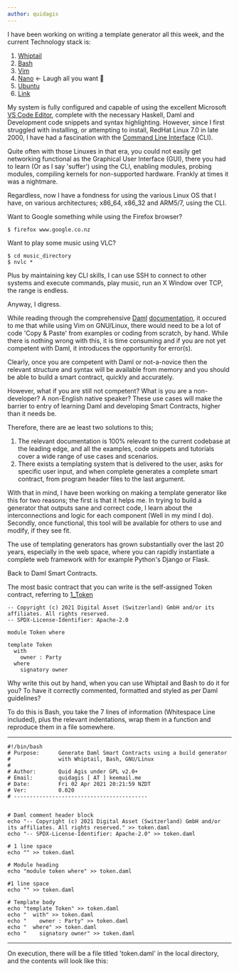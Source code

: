 ```yaml
---
author: quidagis
---
```

I have been working on writing a template generator all this week, and the current Technology stack is:

1. [Whiptail](https://linux.die.net/man/1/whiptail)
2. [Bash](https://www.gnu.org/software/bash/)
3. [Vim](https://www.vim.org/)
4. [Nano]( https://www.nano-editor.org/) <- Laugh all you want :rofl:
5. [Ubuntu](https://ubuntu.com/)
6. <a href="https://locahost/" title="This link leads nowhere">Link</a>

My system is fully configured and capable of using the excellent Microsoft [VS Code Editor](https://code.visualstudio.com/),
complete with the necessary Haskell, Daml and Development code snippets and syntax highlighting. However, since I 
first struggled with installing, or attempting to install, RedHat Linux 7.0 in late 2000, I have had a fascination with
the [Command Line Interface](https://en.wikipedia.org/wiki/Command-line_interface) (CLI).

Quite often with those Linuxes in that era, you could not easily get networking functional as the Graphical User
Interface (GUI), there you had to learn (Or as I say 'suffer') using the CLI, enabling modules, probing modules,
compiling kernels for non-supported hardware. Frankly at times it was a nightmare.

Regardless, now I have a fondness for using the various Linux OS that I have, on various architectures; x86_64, x86_32
and ARM5/7, using the CLI.

Want to Google something while using the Firefox browser?
```
$ firefox www.google.co.nz
```

Want to play some music using VLC?
```
$ cd music_directory
$ nvlc *
```

Plus by maintaining key CLI skills, I can use SSH to connect to other systems and execute commands, play music, run
an X Window over TCP, the range is endless.

Anyway, I digress.

While reading through the comprehensive [Daml](https://daml.com/) [documentation](https://docs.daml.com/index.html),
it occured to me that while using Vim on GNU/Linux, there would need to be a lot of code 'Copy & Paste' from examples
or coding from scratch, by hand. While there is nothing wrong with this, it is time consuming and if you are not yet
competent with Daml, it introduces the opportunity for error(s).

Clearly, once you are competent with Daml or not-a-novice then the relevant structure and syntax will be available
from memory and you should be able to build a smart contract, quickly and accurately.

However, what if you are still not competent? What is you are a non-developer? A non-English native speaker? These 
use cases will make the barrier to entry of learning Daml and developing Smart Contracts, higher than it needs be.

Therefore, there are ae least two solutions to this;

1. The relevant documentation is 100% relevant to the current codebase at the leading edge, and all the examples, code
snippets and tutorials cover a wide range of use cases and scenarios.
2. There exists a templating system that is delivered to the user, asks for specific user input, and when complete
generates a complete smart contract, from program header files to the last argument.

With that in mind, I have been working on making a template generator like this for two reasons; the first is that it
helps me. In trying to build a generator that outputs sane and correct code, I learn about the interconnections and
logic for each component (Well in my mind I do). Secondly, once functional, this tool will be available for others
to use and modify, if they see fit.

The use of templating generators has grown substantially over the last 20 years, especially in the web space, where
you can rapidly instantiate a complete web framework with for example Python's Django or Flask.

Back to Daml Smart Contracts.

The most basic contract that you can write is the self-assigned Token contract, referring to
[1_Token](https://docs.daml.com/daml/intro/1_Token.html)

```
-- Copyright (c) 2021 Digital Asset (Switzerland) GmbH and/or its affiliates. All rights reserved.
-- SPDX-License-Identifier: Apache-2.0

module Token where

template Token
  with
    owner : Party
  where
    signatory owner
```

Why write this out by hand, when you can use Whiptail and Bash to do it for you? To have it correctly commented,
formatted and styled as per Daml guidelines?

To do this is Bash, you take the 7 lines of information (Whitespace Line included), plus the relevant indentations, 
wrap them in a function and reproduce them in a file somewhere.

--------------------------------------------------
```
#!/bin/bash
# Purpose:      Generate Daml Smart Contracts using a build generator
#               with Whiptail, Bash, GNU/Linux
#
# Author:       Quid Agis under GPL v2.0+
# Email:        quidagis [ AT ] keemail.me
# Date:         Fri 02 Apr 2021 20:21:59 NZDT
# Ver:          0.020
# ------------------------------------------


# Daml comment header block
echo "-- Copyright (c) 2021 Digital Asset (Switzerland) GmbH and/or its affiliates. All rights reserved." >> token.daml
echo "-- SPDX-License-Identifier: Apache-2.0" >> token.daml

# 1 line space
echo "" >> token.daml

# Module heading
echo "module token where" >> token.daml

#1 line space
echo "" >> token.daml

# Template body
echo "template Token" >> token.daml
echo "  with" >> token.daml
echo "    owner : Party" >> token.daml
echo "  where" >> token.daml
echo "    signatory owner" >> token.daml
```
--------------------------------------------------

On execution, there will be a file titled 'token.daml' in the local directory, and the contents will look like this:




